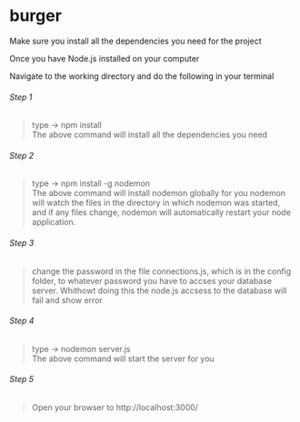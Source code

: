 # burger
Make sure you install all the dependencies you need for the project

Once you have Node.js installed on your computer

Navigate to the working directory and do the following in your terminal

###### Step 1<br>
>type ->   npm install <br>
The above command will install all the dependencies you need

###### Step 2<br>
> type ->   npm install -g nodemon<br>
The above command will install nodemon globally for you
nodemon will watch the files in the directory in which nodemon was started, and if any files 
change, nodemon will automatically restart your node application.

###### Step 3<br>
> change the password in the file connections.js,  which is in the config folder, to whatever password you have to accses 
your database server. Whithowt doing this the node.js accsess to the database will fail and show error

###### Step 4<br>
> type ->   nodemon server.js<br>
The above command will start the server for you

###### Step 5<br>
> Open your browser to http://localhost:3000/
